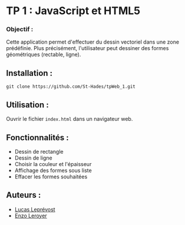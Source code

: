 # TP 1 : JavaScript et HTML5

### Objectif :

Cette application permet d'effectuer du dessin vectoriel dans une zone prédéfinie.
Plus précisément, l'utilisateur peut dessiner des formes géométriques (rectable, ligne).

## Installation :

``````
git clone https://github.com/St-Hades/tpWeb_1.git
``````

## Utilisation :

Ouvrir le fichier ```index.html``` dans un navigateur web.

## Fonctionnalités :

- Dessin de rectangle
- Dessin de ligne
- Choisir la couleur et l'épaisseur
- Affichage des formes sous liste
- Effacer les formes souhaitées

## Auteurs :

- [Lucas Leprévost](https://github.com/St-Hades)
- [Enzo Leroyer](https://github.com/enzoley)


